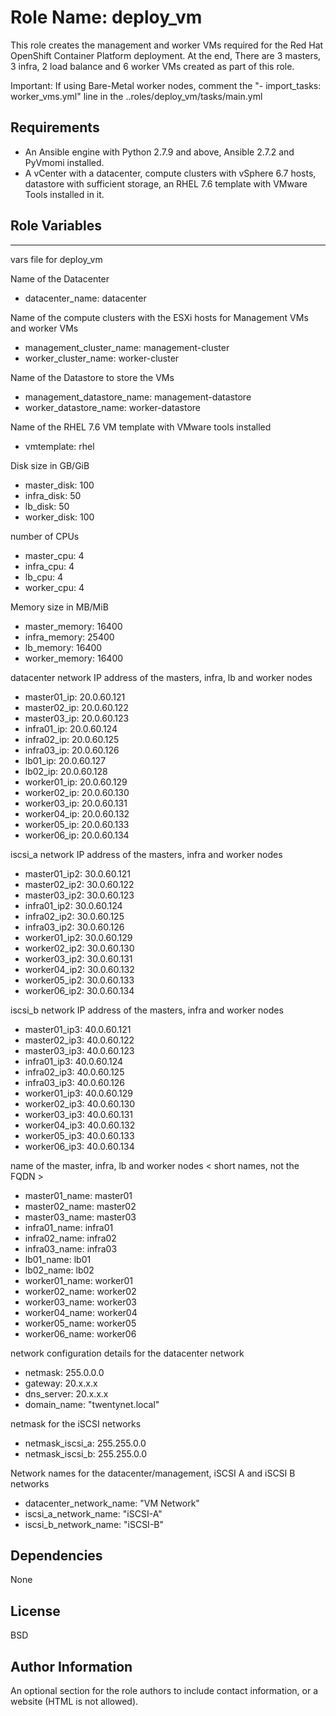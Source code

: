 Role Name: deploy_vm
=========
This role creates the management and worker VMs required for the Red Hat OpenShift Container Platform deployment.
At the end, There are 3 masters, 3 infra, 2 load balance and 6 worker VMs created as part of this role.

Important: If using Bare-Metal worker nodes, comment the "- import_tasks: worker_vms.yml" line in the ..roles/deploy_vm/tasks/main.yml

Requirements
------------
- An Ansible engine with Python 2.7.9 and above, Ansible 2.7.2 and PyVmomi installed.
- A vCenter with a datacenter, compute clusters with vSphere 6.7 hosts, datastore with sufficient storage, an RHEL 7.6 template with VMware Tools installed in it.

Role Variables
--------------
---
 vars file for deploy_vm

 Name of the Datacenter 
- datacenter_name: datacenter

 Name of the compute clusters with the ESXi hosts for Management VMs and worker VMs 
- management_cluster_name: management-cluster
- worker_cluster_name: worker-cluster

 Name of the Datastore to store the VMs 
- management_datastore_name: management-datastore
- worker_datastore_name: worker-datastore

 Name of the RHEL 7.6 VM template with VMware tools installed 
- vmtemplate: rhel

 Disk size in GB/GiB
- master_disk: 100
- infra_disk: 50
- lb_disk: 50
- worker_disk: 100

 number of CPUs
- master_cpu: 4
- infra_cpu: 4
- lb_cpu: 4
- worker_cpu: 4

 Memory size in MB/MiB
- master_memory: 16400
- infra_memory: 25400
- lb_memory: 16400
- worker_memory: 16400

 datacenter network IP address of the masters, infra, lb and worker nodes
- master01_ip: 20.0.60.121
- master02_ip: 20.0.60.122
- master03_ip: 20.0.60.123
- infra01_ip: 20.0.60.124
- infra02_ip: 20.0.60.125
- infra03_ip: 20.0.60.126
- lb01_ip: 20.0.60.127
- lb02_ip: 20.0.60.128
- worker01_ip: 20.0.60.129
- worker02_ip: 20.0.60.130
- worker03_ip: 20.0.60.131
- worker04_ip: 20.0.60.132
- worker05_ip: 20.0.60.133
- worker06_ip: 20.0.60.134

 iscsi_a network IP address of the masters, infra and worker nodes
- master01_ip2: 30.0.60.121
- master02_ip2: 30.0.60.122
- master03_ip2: 30.0.60.123
- infra01_ip2: 30.0.60.124
- infra02_ip2: 30.0.60.125
- infra03_ip2: 30.0.60.126
- worker01_ip2: 30.0.60.129
- worker02_ip2: 30.0.60.130
- worker03_ip2: 30.0.60.131
- worker04_ip2: 30.0.60.132
- worker05_ip2: 30.0.60.133
- worker06_ip2: 30.0.60.134

iscsi_b network IP address of the masters, infra and worker nodes
- master01_ip3: 40.0.60.121
- master02_ip3: 40.0.60.122
- master03_ip3: 40.0.60.123
- infra01_ip3: 40.0.60.124
- infra02_ip3: 40.0.60.125
- infra03_ip3: 40.0.60.126
- worker01_ip3: 40.0.60.129
- worker02_ip3: 40.0.60.130
- worker03_ip3: 40.0.60.131
- worker04_ip3: 40.0.60.132
- worker05_ip3: 40.0.60.133
- worker06_ip3: 40.0.60.134

 name of the master, infra, lb and worker nodes < short names, not the FQDN >
- master01_name: master01
- master02_name: master02
- master03_name: master03
- infra01_name: infra01
- infra02_name: infra02
- infra03_name: infra03
- lb01_name: lb01
- lb02_name: lb02
- worker01_name: worker01
- worker02_name: worker02
- worker03_name: worker03
- worker04_name: worker04
- worker05_name: worker05
- worker06_name: worker06

 network configuration details for the datacenter network
- netmask: 255.0.0.0
- gateway: 20.x.x.x
- dns_server: 20.x.x.x
- domain_name: "twentynet.local"

 netmask for the iSCSI networks
- netmask_iscsi_a: 255.255.0.0
- netmask_iscsi_b: 255.255.0.0

 Network names for the datacenter/management, iSCSI A and iSCSI B networks
- datacenter_network_name: "VM Network"
- iscsi_a_network_name: "iSCSI-A"
- iscsi_b_network_name: "iSCSI-B"

Dependencies
------------
None

License
-------

BSD

Author Information
------------------

An optional section for the role authors to include contact information, or a website (HTML is not allowed).
